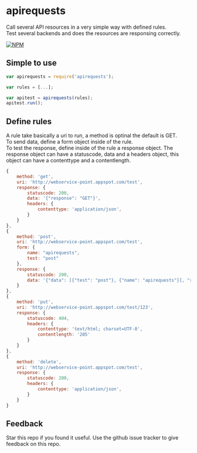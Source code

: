 # apirequests

Call several API resources in a very simple way with defined rules.  
Test several backends and does the resources are responsing correctly.

[![NPM](https://nodei.co/npm/apirequests.png?downloads=true&downloadRank=true&stars=true)](https://nodei.co/npm/apirequests/)

## Simple to use

```javascript
var apirequests = require('apirequests');

var rules = [...];

var apitest = apirequests(rules);
apitest.run();
```

## Define rules

A rule take basically a uri to run, a method is optinal the default is GET.  
To send data, define a form object inside of the rule.  
To test the response, define inside of the rule a response object. The response object can have a statuscode, data and a headers object, this object can have a contenttype and a contentlength.

```javascript
{
    method: 'get', 
    uri: 'http://webservice-point.appspot.com/test',
    response: {
        statuscode: 200,
        data: '{"response": "GET"}',
        headers: {
            contenttype: 'application/json',            
        }
    }
},
{
    method: 'post', 
    uri: 'http://webservice-point.appspot.com/test',
    form: {
        name: "apirequests",
        test: "post"
    },
    response: {
        statuscode: 200,
        data: '{"data": [{"test": "post"}, {"name": "apirequests"}], "response": "POST"}'
    }
},
{
    method: 'put', 
    uri: 'http://webservice-point.appspot.com/test/123',
    response: {
        statuscode: 404,
        headers: {
            contenttype: 'text/html; charset=UTF-8',
            contentlength: '285'           
        }
    }
},
{
    method: 'delete', 
    uri: 'http://webservice-point.appspot.com/test',
    response: {
        statuscode: 200,
        headers: {
            contenttype: 'application/json',            
        }
    }
}
```

## Feedback
Star this repo if you found it useful. Use the github issue tracker to give feedback on this repo.